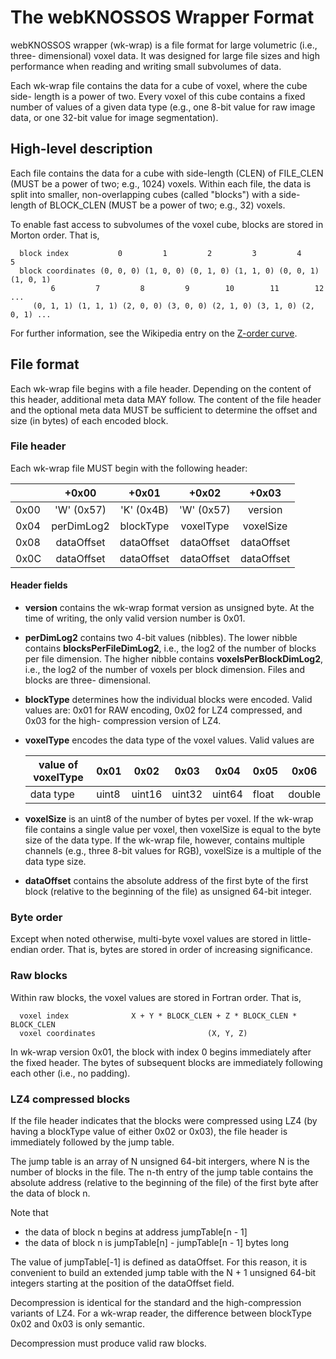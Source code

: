 # The webKNOSSOS Wrapper Format
webKNOSSOS wrapper (wk-wrap) is a file format for large volumetric (i.e., three-
dimensional) voxel data. It was designed for large file sizes and high
performance when reading and writing small subvolumes of data.

Each wk-wrap file contains the data for a cube of voxel, where the cube side-
length is a power of two. Every voxel of this cube contains a fixed number of
values of a given data type (e.g., one 8-bit value for raw image data, or one
32-bit value for image segmentation).

## High-level description
Each file contains the data for a cube with side-length (CLEN) of FILE_CLEN
(MUST be a power of two; e.g., 1024) voxels. Within each file, the data is split
into smaller, non-overlapping cubes (called "blocks") with a side-length of
BLOCK_CLEN (MUST be a power of two; e.g., 32) voxels.

To enable fast access to subvolumes of the voxel cube, blocks are stored in
Morton order. That is,
```
  block index           0         1         2         3         4         5
  block coordinates (0, 0, 0) (1, 0, 0) (0, 1, 0) (1, 1, 0) (0, 0, 1) (1, 0, 1)
         6         7         8         9        10        11        12     ...
     (0, 1, 1) (1, 1, 1) (2, 0, 0) (3, 0, 0) (2, 1, 0) (3, 1, 0) (2, 0, 1) ...
```

For further information, see the Wikipedia entry on the [Z-order curve](
https://en.wikipedia.org/wiki/Z-order_curve).

## File format
Each wk-wrap file begins with a file header. Depending on the content of this
header, additional meta data MAY follow. The content of the file header and the
optional meta data MUST be sufficient to determine the offset and size (in
bytes) of each encoded block.

### File header
Each wk-wrap file MUST begin with the following header:

|      | +0x00       | +0x01       | +0x02       | +0x03       |
|------|:-----------:|:-----------:|:-----------:|:-----------:|
| 0x00 | 'W' (0x57)  | 'K' (0x4B)  | 'W' (0x57)  | version     |
| 0x04 | perDimLog2  | blockType   | voxelType   | voxelSize   |
| 0x08 | dataOffset  | dataOffset  | dataOffset  | dataOffset  |
| 0x0C | dataOffset  | dataOffset  | dataOffset  | dataOffset  |

#### Header fields
* __version__ contains the wk-wrap format version as unsigned byte. At the time
  of writing, the only valid version number is 0x01.
* __perDimLog2__ contains two 4-bit values (nibbles). The lower nibble contains
  __blocksPerFileDimLog2__, i.e., the log2 of the number of blocks per file
  dimension. The higher nibble contains __voxelsPerBlockDimLog2__, i.e., the
  log2 of the number of voxels per block dimension. Files and blocks are three-
  dimensional.
* __blockType__ determines how the individual blocks were encoded. Valid values
  are: 0x01 for RAW encoding, 0x02 for LZ4 compressed, and 0x03 for the high-
  compression version of LZ4.
* __voxelType__ encodes the data type of the voxel values. Valid values are

  | value of voxelType    | 0x01  | 0x02   | 0x03   | 0x04   | 0x05  | 0x06   |
  |-----------------------|-------|--------|--------|--------|-------|--------|
  | data type             | uint8 | uint16 | uint32 | uint64 | float | double |

* __voxelSize__ is an uint8 of the number of bytes per voxel. If the wk-wrap
  file contains a single value per voxel, then voxelSize is equal to the byte
  size of the data type. If the wk-wrap file, however, contains multiple
  channels (e.g., three 8-bit values for RGB), voxelSize is a multiple of the
  data type size.
* __dataOffset__ contains the absolute address of the first byte of the first
  block (relative to the beginning of the file) as unsigned 64-bit integer.

### Byte order
Except when noted otherwise, multi-byte voxel values are stored in little-endian
order. That is, bytes are stored in order of increasing significance.

### Raw blocks
Within raw blocks, the voxel values are stored in Fortran order. That is,
```
  voxel index              X + Y * BLOCK_CLEN + Z * BLOCK_CLEN * BLOCK_CLEN
  voxel coordinates                         (X, Y, Z)
```

In wk-wrap version 0x01, the block with index 0 begins immediately after the
fixed header. The bytes of subsequent blocks are immediately following each
other (i.e., no padding).

### LZ4 compressed blocks
If the file header indicates that the blocks were compressed using LZ4 (by
having a blockType value of either 0x02 or 0x03), the file header is immediately
followed by the jump table.

The jump table is an array of N unsigned 64-bit intergers, where N is the number
of blocks in the file. The n-th entry of the jump table contains the absolute
address (relative to the beginning of the file) of the first byte after the data
of block n.

Note that
* the data of block n begins at address jumpTable[n - 1]
* the data of block n is jumpTable[n] - jumpTable[n - 1] bytes long

The value of jumpTable[-1] is defined as dataOffset. For this reason, it is
convenient to build an extended jump table with the N + 1 unsigned 64-bit
integers starting at the position of the dataOffset field.

Decompression is identical for the standard and the high-compression variants of
LZ4. For a wk-wrap reader, the difference between blockType 0x02 and 0x03 is
only semantic.

Decompression must produce valid raw blocks.
